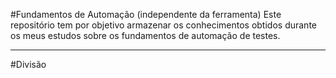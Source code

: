 #Fundamentos de Automação (independente da ferramenta)
Este repositório tem por objetivo armazenar os conhecimentos obtidos durante os meus estudos sobre os fundamentos de automação de testes.

---
#Divisão
